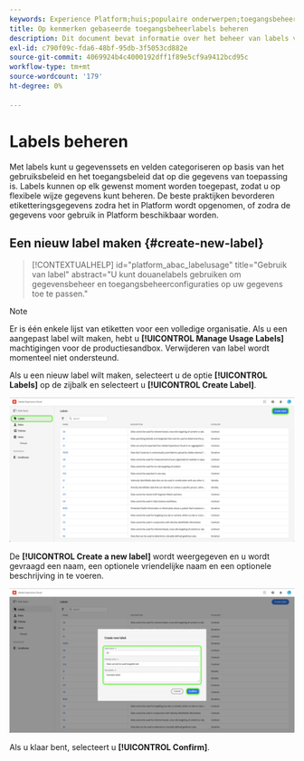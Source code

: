 ```yaml
---
keywords: Experience Platform;huis;populaire onderwerpen;toegangsbeheer;op attribuut-gebaseerde toegangscontrole;ABAC
title: Op kenmerken gebaseerde toegangsbeheerlabels beheren
description: Dit document bevat informatie over het beheer van labels via de interface voor machtigingen in Adobe Experience Cloud
exl-id: c790f09c-fda6-48bf-95db-3f5053cd882e
source-git-commit: 4069924b4c4000192dff1f89e5cf9a9412bcd95c
workflow-type: tm+mt
source-wordcount: '179'
ht-degree: 0%

---
```


# Labels beheren

Met labels kunt u gegevenssets en velden categoriseren op basis van het gebruiksbeleid en het toegangsbeleid dat op die gegevens van toepassing is. Labels kunnen op elk gewenst moment worden toegepast, zodat u op flexibele wijze gegevens kunt beheren. De beste praktijken bevorderen etiketteringsgegevens zodra het in Platform wordt opgenomen, of zodra de gegevens voor gebruik in Platform beschikbaar worden.

## Een nieuw label maken {#create-new-label}

>[!CONTEXTUALHELP]
>id="platform_abac_labelusage"
>title="Gebruik van label"
>abstract="U kunt douanelabels gebruiken om gegevensbeheer en toegangsbeheerconfiguraties op uw gegevens toe te passen."

>[!NOTE]
>
>Er is één enkele lijst van etiketten voor een volledige organisatie. Als u een aangepast label wilt maken, hebt u **[!UICONTROL Manage Usage Labels]** machtigingen voor de productiesandbox. Verwijderen van label wordt momenteel niet ondersteund.

Als u een nieuw label wilt maken, selecteert u de optie **[!UICONTROL Labels]** op de zijbalk en selecteert u **[!UICONTROL Create Label]**.

![nieuwe label](../../images/flac-ui/create-label.png)

De **[!UICONTROL Create a new label]** wordt weergegeven en u wordt gevraagd een naam, een optionele vriendelijke naam en een optionele beschrijving in te voeren.

![new-label-info](../../images/flac-ui/new-label-info.png)

Als u klaar bent, selecteert u **[!UICONTROL Confirm]**.
